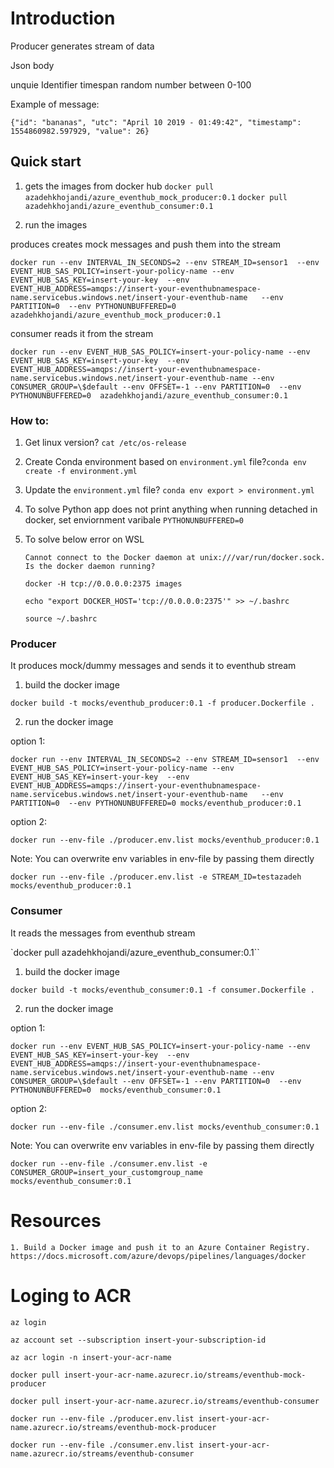 # Introduction 
Producer generates stream of data 

Json body

unquie Identifier 
timespan
random number between 0-100

Example of message: 

```
{"id": "bananas", "utc": "April 10 2019 - 01:49:42", "timestamp": 1554860982.597929, "value": 26}
```
## Quick start

1. gets the images from docker hub
`docker pull azadehkhojandi/azure_eventhub_mock_producer:0.1`
`docker pull azadehkhojandi/azure_eventhub_consumer:0.1`

2. run the images 

produces creates mock messages and push them into the stream

```
docker run --env INTERVAL_IN_SECONDS=2 --env STREAM_ID=sensor1  --env EVENT_HUB_SAS_POLICY=insert-your-policy-name --env EVENT_HUB_SAS_KEY=insert-your-key  --env EVENT_HUB_ADDRESS=amqps://insert-your-eventhubnamespace-name.servicebus.windows.net/insert-your-eventhub-name   --env PARTITION=0  --env PYTHONUNBUFFERED=0 azadehkhojandi/azure_eventhub_mock_producer:0.1

```


consumer reads it from the stream

```
docker run --env EVENT_HUB_SAS_POLICY=insert-your-policy-name --env EVENT_HUB_SAS_KEY=insert-your-key  --env EVENT_HUB_ADDRESS=amqps://insert-your-eventhubnamespace-name.servicebus.windows.net/insert-your-eventhub-name --env CONSUMER_GROUP=\$default --env OFFSET=-1 --env PARTITION=0  --env PYTHONUNBUFFERED=0  azadehkhojandi/azure_eventhub_consumer:0.1
```



### How to:
1. Get linux version? `cat /etc/os-release`
2. Create Conda environment based on `environment.yml` file?`conda env create -f environment.yml`
3. Update the `environment.yml` file?  `conda env export > environment.yml`
4. To solve Python app does not print anything when running detached in docker, set enviornment varibale `PYTHONUNBUFFERED=0`
5. To solve below error on WSL

    `Cannot connect to the Docker daemon at unix:///var/run/docker.sock. Is the docker daemon running?`

    `docker -H tcp://0.0.0.0:2375 images`
    
    `echo "export DOCKER_HOST='tcp://0.0.0.0:2375'" >> ~/.bashrc`
    
    `source ~/.bashrc`


### Producer

It produces mock/dummy messages and sends it to eventhub stream


1. build the docker image

```
docker build -t mocks/eventhub_producer:0.1 -f producer.Dockerfile .
```

2. run the docker image

option 1: 

```
docker run --env INTERVAL_IN_SECONDS=2 --env STREAM_ID=sensor1  --env EVENT_HUB_SAS_POLICY=insert-your-policy-name --env EVENT_HUB_SAS_KEY=insert-your-key  --env EVENT_HUB_ADDRESS=amqps://insert-your-eventhubnamespace-name.servicebus.windows.net/insert-your-eventhub-name   --env PARTITION=0  --env PYTHONUNBUFFERED=0 mocks/eventhub_producer:0.1
```

option 2:

```
docker run --env-file ./producer.env.list mocks/eventhub_producer:0.1
```

Note: You can overwrite env variables in env-file by passing them directly 

```
docker run --env-file ./producer.env.list -e STREAM_ID=testazadeh  mocks/eventhub_producer:0.1
```

### Consumer

It reads the  messages from eventhub stream

`docker pull azadehkhojandi/azure_eventhub_consumer:0.1``

1. build the docker image

```
docker build -t mocks/eventhub_consumer:0.1 -f consumer.Dockerfile .
```

2. run the docker image

option 1: 

```
docker run --env EVENT_HUB_SAS_POLICY=insert-your-policy-name --env EVENT_HUB_SAS_KEY=insert-your-key  --env EVENT_HUB_ADDRESS=amqps://insert-your-eventhubnamespace-name.servicebus.windows.net/insert-your-eventhub-name --env CONSUMER_GROUP=\$default --env OFFSET=-1 --env PARTITION=0  --env PYTHONUNBUFFERED=0  mocks/eventhub_consumer:0.1
```

option 2:

```
docker run --env-file ./consumer.env.list mocks/eventhub_consumer:0.1
```

Note: You can overwrite env variables in env-file by passing them directly 

```
docker run --env-file ./consumer.env.list -e CONSUMER_GROUP=insert_your_customgroup_name  mocks/eventhub_consumer:0.1
```


# Resources
    1. Build a Docker image and push it to an Azure Container Registry. 
    https://docs.microsoft.com/azure/devops/pipelines/languages/docker

# Loging to ACR
`az login`

`az account set --subscription insert-your-subscription-id`

`az acr login -n insert-your-acr-name`

`docker pull insert-your-acr-name.azurecr.io/streams/eventhub-mock-producer`

`docker pull insert-your-acr-name.azurecr.io/streams/eventhub-consumer`

`docker run --env-file ./producer.env.list insert-your-acr-name.azurecr.io/streams/eventhub-mock-producer`

`docker run --env-file ./consumer.env.list insert-your-acr-name.azurecr.io/streams/eventhub-consumer`
